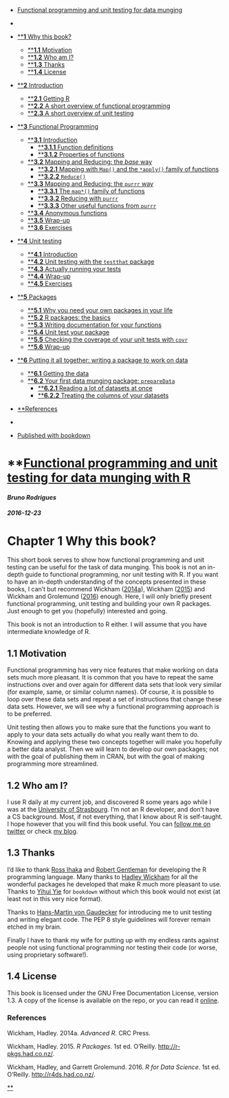   - [Functional programming and unit testing for data munging](./)

  - 
  - [****1** Why this book?](index.html)
    
      - [****1.1** Motivation](index.html#motivation)
      - [****1.2** Who am I?](index.html#who-am-i)
      - [****1.3** Thanks](index.html#thanks)
      - [****1.4** License](index.html#license)

  - [****2** Introduction](intro.html)
    
      - [****2.1** Getting R](intro.html#get_r)
      - [****2.2** A short overview of functional
        programming](intro.html#fprog_overview)
      - [****2.3** A short overview of unit
        testing](intro.html#unit_overview)

  - [****3** Functional Programming](fprog.html)
    
      - [****3.1** Introduction](fprog.html#fprog_intro)
          - [****3.1.1** Function
            definitions](fprog.html#function-definitions)
          - [****3.1.2** Properties of
            functions](fprog.html#properties-of-functions)
      - [****3.2** Mapping and Reducing: the *base*
        way](fprog.html#mapping-and-reducing-the-base-way)
          - [****3.2.1** Mapping with `Map()` and the `*apply()` family
            of
            functions](fprog.html#mapping-with-map-and-the-apply-family-of-functions)
          - [****3.2.2** `Reduce()`](fprog.html#reduce)
      - [****3.3** Mapping and Reducing: the `purrr`
        way](fprog.html#mapping-and-reducing-the-purrr-way)
          - [****3.3.1** The `map*()` family of
            functions](fprog.html#the-map-family-of-functions)
          - [****3.3.2** Reducing with
            `purrr`](fprog.html#reducing-with-purrr)
          - [****3.3.3** Other useful functions from
            `purrr`](fprog.html#other-useful-functions-from-purrr)
      - [****3.4** Anonymous functions](fprog.html#anonymous-functions)
      - [****3.5** Wrap-up](fprog.html#wrap-up)
      - [****3.6** Exercises](fprog.html#exercises)

  - [****4** Unit testing](unit-testing.html)
    
      - [****4.1** Introduction](unit-testing.html#introduction)
      - [****4.2** Unit testing with the `testthat`
        package](unit-testing.html#unit-testing-with-the-testthat-package)
      - [****4.3** Actually running your
        tests](unit-testing.html#actually-running-your-tests)
      - [****4.4** Wrap-up](unit-testing.html#wrap-up-1)
      - [****4.5** Exercises](unit-testing.html#exercises-1)

  - [****5** Packages](packages.html)
    
      - [****5.1** Why you need your own packages in your
        life](packages.html#why-you-need-your-own-packages-in-your-life)
      - [****5.2** R packages: the
        basics](packages.html#r-packages-the-basics)
      - [****5.3** Writing documentation for your
        functions](packages.html#writing-documentation-for-your-functions)
      - [****5.4** Unit test your
        package](packages.html#unit-test-your-package)
      - [****5.5** Checking the coverage of your unit tests with
        `covr`](packages.html#checking-the-coverage-of-your-unit-tests-with-covr)
      - [****5.6** Wrap-up](packages.html#wrap-up-2)

  - [****6** Putting it all together: writing a package to work on
    data](putting-it-all-together-writing-a-package-to-work-on-data.html)
    
      - [****6.1** Getting the
        data](putting-it-all-together-writing-a-package-to-work-on-data.html#getting-the-data)
      - [****6.2** Your first data munging package:
        `prepareData`](putting-it-all-together-writing-a-package-to-work-on-data.html#your-first-data-munging-package-preparedata)
          - [****6.2.1** Reading a lot of datasets at
            once](putting-it-all-together-writing-a-package-to-work-on-data.html#reading-a-lot-of-datasets-at-once)
          - [****6.2.2** Treating the columns of your
            datasets](putting-it-all-together-writing-a-package-to-work-on-data.html#treating-the-columns-of-your-datasets)

  - [**References](references.html)

  - 
  - [Published with
bookdown](https://github.com/rstudio/bookdown)

# **[Functional programming and unit testing for data munging with R](./)

#### *Bruno Rodrigues*

#### *2016-12-23*

# Chapter 1 Why this book?

This short book serves to show how functional programming and unit
testing can be useful for the task of data munging. This book is not an
in-depth guide to functional programming, nor unit testing with R. If
you want to have an in-depth understanding of the concepts presented in
these books, I can’t but recommend Wickham
([2014](#ref-wickham2014)[a](#ref-wickham2014)), Wickham
([2015](#ref-wickham2015)) and Wickham and Grolemund
([2016](#ref-wickham2016)) enough. Here, I will only briefly present
functional programming, unit testing and building your own R packages.
Just enough to get you (hopefully) interested and going.

This book is not an introduction to R either. I will assume that you
have intermediate knowledge of R.

## 1.1 Motivation

Functional programming has very nice features that make working on data
sets much more pleasant. It is common that you have to repeat the same
instructions over and over again for different data sets that look very
similar (for example, same, or similar column names). Of course, it is
possible to loop over these data sets and repeat a set of instructions
that change these data sets. However, we will see why a functional
programming approach is to be preferred.

Unit testing then allows you to make sure that the functions you want to
apply to your data sets actually do what you really want them to do.
Knowing and applying these two concepts together will make you hopefully
a better data analyst. Then we will learn to develop our own packages;
not with the goal of publishing them in CRAN, but with the goal of
making programming more streamlined.

## 1.2 Who am I?

I use R daily at my current job, and discovered R some years ago while I
was at the [University of
Strasbourg](http://www.unistra.fr/index.php?id=accueil). I’m not an R
developer, and don’t have a CS background. Most, if not everything, that
I know about R is self-taught. I hope however that you will find this
book useful. You can [follow me on
twitter](https://twitter.com/brodriguesco) or check [my
blog](http://brodrigues.co).

## 1.3 Thanks

I’d like to thank [Ross Ihaka](https://www.stat.auckland.ac.nz/~ihaka/)
and [Robert
Gentleman](https://en.wikipedia.org/wiki/Robert_Gentleman_\(statistician\))
for developing the R programming language. Many thanks to [Hadley
Wickham](http://hadley.nz/) for all the wonderful packages he developed
that make R much more pleasant to use. Thanks to [Yihui
Yie](http://yihui.name/) for `bookdown` without which this book would
not exist (at least not in this very nice format).

Thanks to [Hans-Martin von
Gaudecker](https://www.iame.uni-bonn.de/people/hm-gaudecker) for
introducing me to unit testing and writing elegant code. The PEP 8 style
guidelines will forever remain etched in my brain.

Finally I have to thank my wife for putting up with my endless rants
against people not using functional programming nor testing their code
(or worse, using proprietary software\!).

## 1.4 License

This book is licensed under the GNU Free Documentation License, version
1.3. A copy of the license is available on the repo, or you can read it
[online](https://www.gnu.org/licenses/fdl-1.3.txt).

### References

Wickham, Hadley. 2014a. *Advanced R*. CRC Press.

Wickham, Hadley. 2015. *R Packages*. 1st ed. O’Reilly.
<http://r-pkgs.had.co.nz/>.

Wickham, Hadley, and Garrett Grolemund. 2016. *R for Data Science*. 1st
ed. O’Reilly. <http://r4ds.had.co.nz/>.

[**](intro.html)
